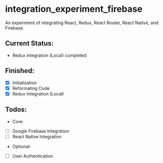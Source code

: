 # integration_experiment_firebase
An experiment of integrating React, Redux, React Router, React Native, and Firebase.

## Current Status:
* Redux integration (Local) completed
    
## Finished:
- [x] Initialization
- [x] Reformating Code
- [x] Redux Integration (Local)
    
## Todos:
* Core: 
- [ ] Google Firebase Integration
- [ ] React Native Integration
    
* Optional:
- [ ] User Authentication
    

